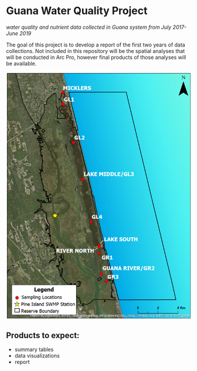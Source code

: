 # Guana Water Quality Project
*water quality and nutrient data collected in Guana system from July 2017-June 2019*

The goal of this project is to develop a report of the first two years of data collections. Not included in this repository will be the spatial analyses that will be conducted in Arc Pro, however final products of those analyses will be available.

![](Guana_10sites.png)

## Products to expect: 

* summary tables
* data visualizations
* report

